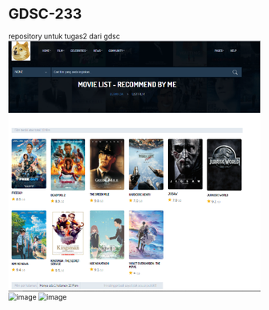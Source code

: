 # GDSC-233
repository untuk tugas2 dari gdsc
![image](https://github.com/jong16/GDSC-233/blob/main/gmbr/proof1.png)
![image]()
![image]()
